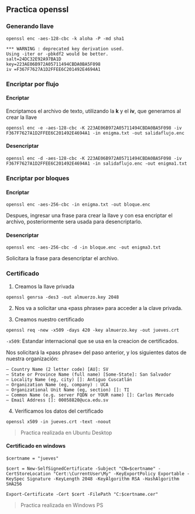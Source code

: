## Practica openssl
### Generando llave

`openssl enc -aes-128-cbc -k aloha -P -md sha1`

```
*** WARNING : deprecated key derivation used.
Using -iter or -pbkdf2 would be better.
salt=24DC32E92A97BA1D
key=223AE06B972A05711494CBDA0BA5F098
iv =F367F7627A1D2FFEE6C201492E4694A1
```

### Encriptar por flujo

#### Encriptar
Encriptamos el archivo de texto, utilizando la **k** y el **iv**, que generamos al crear la llave 
```
openssl enc -e -aes-128-cbc -K 223AE06B972A05711494CBDA0BA5F098 -iv F367F7627A1D2FFEE6C201492E4694A1 -in enigma.txt -out salidaflujo.enc 
```

#### Desencriptar

```
openssl enc -d -aes-128-cbc -K 223AE06B972A05711494CBDA0BA5F098 -iv F367F7627A1D2FFEE6C201492E4694A1 -in salidaflujo.enc -out enigma1.txt
```

### Encriptar por bloques

#### Encriptar
`openssl enc -aes-256-cbc -in enigma.txt -out bloque.enc` 

Despues, ingresar una frase para crear la llave y con esa encriptar el archivo, posteriormente sera usada para desencriptarlo.


#### Desencriptar
`openssl enc -aes-256-cbc -d -in bloque.enc -out enigma3.txt` 

Solicitara la frase para desencriptar el archivo.

### Certificado

1. Creamos la llave privada 

`openssl genrsa -des3 -out almuerzo.key 2048`

2. Nos va a solicitar una «pass phrase» para acceder a la clave privada. 

3. Creamos nuestro certificado 

`openssl req -new -x509 -days 420 -key almuerzo.key -out jueves.crt`

`-x509`: Estandar internacional que se usa en la creacion de certificados.

Nos solicitará la «pass phrase» del paso anterior, y los siguientes datos de nuestra organización: 
```
– Country Name (2 letter code) [AU]: SV 
– State or Province Name (full name) [Some-State]: San Salvador 
– Locality Name (eg, city) []: Antiguo Cuscatlán 
– Organization Name (eg, company) : UCA 
– Organizational Unit Name (eg, section) []: TI 
– Common Name (e.g. server FQDN or YOUR name) []: Carlos Mercado
– Email Address []: 00058820@uca.edu.sv 
```

4. Verificamos los datos del certificado 

`openssl x509 -in jueves.crt -text -noout`

> Practica realizada en Ubuntu Desktop


#### Certificado en windows

`$certname = "jueves"`
```
$cert = New-SelfSignedCertificate -Subject "CN=$certname" -CertStoreLocation "Cert:\CurrentUser\My" -KeyExportPolicy Exportable -KeySpec Signature -KeyLength 2048 -KeyAlgorithm RSA -HashAlgorithm SHA256
```

```
Export-Certificate -Cert $cert -FilePath "C:$certname.cer"
```

> Practica realizada en Windows PS